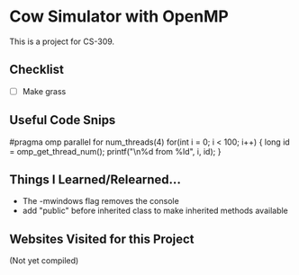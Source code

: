 # Cow Simulator with OpenMP

This is a project for CS-309.

## Checklist
- [ ] Make grass





## Useful Code Snips

#pragma omp parallel for num_threads(4)
for(int i = 0; i < 100; i++)
{
    long id = omp_get_thread_num();
    printf("\n%d from %ld", i, id);
}

## Things I Learned/Relearned...

- The -mwindows flag removes the console
- add "public" before inherited class to make inherited methods available

## Websites Visited for this Project

(Not yet compiled)